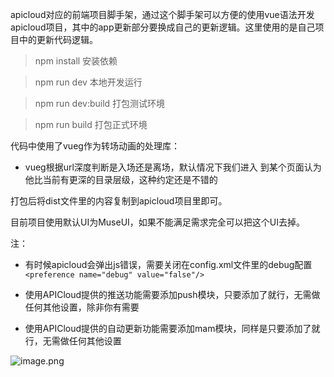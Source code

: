 apicloud对应的前端项目脚手架，通过这个脚手架可以方便的使用vue语法开发apicloud项目，其中的app更新部分要换成自己的更新逻辑。这里使用的是自己项目中的更新代码逻辑。

> npm install           安装依赖

> npm run dev           本地开发运行

> npm run dev:build     打包测试环境

> npm run build         打包正式环境

代码中使用了vueg作为转场动画的处理库：
- vueg根据url深度判断是入场还是离场，默认情况下我们进入
到某个页面认为他比当前有更深的目录层级，这种约定还是不错的

打包后将dist文件里的内容复制到apicloud项目里即可。

目前项目使用默认UI为MuseUI，如果不能满足需求完全可以把这个UI去掉。

注：

- 有时候apicloud会弹出js错误，需要关闭在config.xml文件里的debug配置
`<preference name="debug" value="false"/>`

- 使用APICloud提供的推送功能需要添加push模块，只要添加了就行，无需做任何其他设置，除非你有需要
- 使用APICloud提供的自动更新功能需要添加mam模块，同样是只要添加了就行，无需做任何其他设置

![image.png](http://blogimage.houjiyi.com/Fod5a37nkq7NLAb7kXIp3s7i_YUZ)


